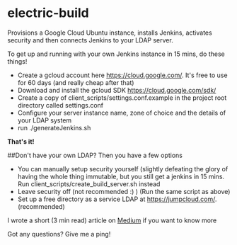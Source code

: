 # electric-build

Provisions a Google Cloud Ubuntu instance, installs Jenkins, activates security and then connects Jenkins to your LDAP server. 

To get up and running with your own Jenkins instance in 15 mins, do these things!

  * Create a gcloud account here https://cloud.google.com/. It's free to use for 60 days (and really cheap after that)
  * Download and install the gcloud SDK https://cloud.google.com/sdk/
  * Create a copy of client_scripts/settings.conf.example in the project root directory called settings.conf
  * Configure your server instance name, zone of choice and the details of your LDAP system 
  * run ./generateJenkins.sh

**That's it!**

##Don't have your own LDAP?
Then you have a few options
* You can manually setup security yourself (slightly defeating the glory of having the whole thing immutable, but you still get a jenkins in 15 mins. Run client_scripts/create_build_server.sh instead
* Leave security off (not recommended :) ) (Run the same script as above)
* Set up a free directory as a service LDAP at https://jumpcloud.com/. (recommended)

I wrote a short (3 min read) article on [Medium](https://medium.com/@PeetDenny/automated-provisioning-of-jenkins-on-google-cloud-c297b2e0be2) if you want to know more


Got any questions? Give me a ping!

